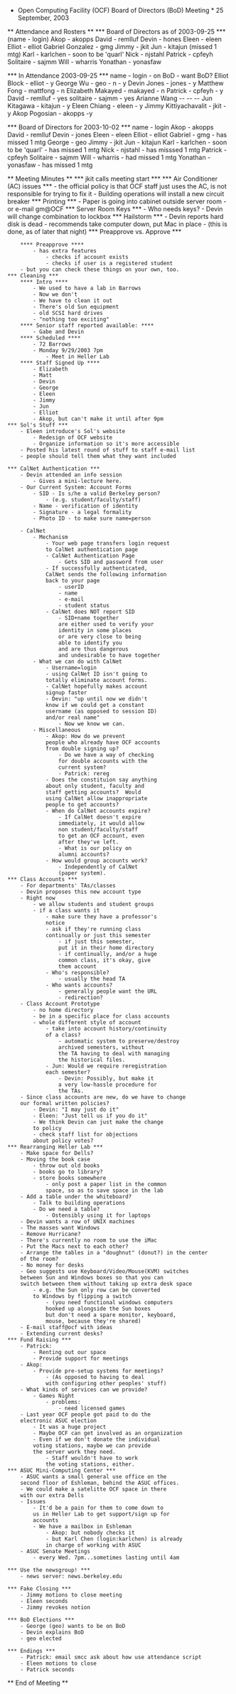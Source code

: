 * Open Computing Facility (OCF) Board of Directors (BoD) Meeting *
25 September, 2003

** Attendance and Rosters **
*** Board of Directors as of 2003-09-25 ***
	(name - login)
	Akop - akopps
	David - remlluf
	Devin - hones
	Eleen - eleen
	Elliot - elliot
	Gabriel Gonzalez - gmg
	Jimmy - jkit
	Jun - kitajun (missed 1 mtg)
	Karl - karlchen - soon to be 'quarl'
	Nick - njstahl
	Patrick - cpfeyh
	Solitaire - sajmm
	Will - wharris
	Yonathan - yonasfaw

*** In Attendance 2003-09-25 ***
	name - login - on BoD - want BoD?
	Elliot Block - elliot - y
	George Wu - geo - n - y
	Devin Jones - jones - y
	Matthew Fong - mattfong - n
	Elizabeth Makayed - makayed - n
	Patrick - cpfeyh - y
	David - remlluf - yes
	solitaire - sajmm - yes
	Arianne Wang -- -- --
	Jun Kitagawa - kitajun - y 
	Eleen Chiang - eleen -  y
	Jimmy Kittiyachavalit - jkit - y
	Akop Pogosian - akopps -y
	
*** Board of Directors for 2003-10-02 ***
	name - login
	Akop - akopps
	David - remlluf
	Devin - jones
	Eleen - eleen
	Elliot - elliot
	Gabriel - gmg - has missed 1 mtg
	George - geo
	Jimmy - jkit
	Jun - kitajun
	Karl - karlchen - soon to be 'quarl' - has missed 1 mtg
	Nick - njstahl - has misssed 1 mtg
	Patrick - cpfeyh
	Solitaire - sajmm
	Will - wharris - had missed 1 mtg
	Yonathan - yonasfaw - has missed 1 mtg

** Meeting Minutes **
	*** jkit calls meeting start ***
	*** Air Conditioner (AC) issues ***
		- the official policy is that OCF staff just uses the
		AC, is not responsible for trying to fix it
		- Building operations will install a new circuit breaker
	*** Printing ***
		- Paper is going into cabinet outside server room
		- or e-mail gm@OCF
	*** Server Room Keys ***
		- Who needs keys?
		- Devin will change combination to lockbox
	*** Hailstorm ***
		- Devin reports hard disk is dead
		- recommends take computer down, put Mac in place
			- (this is done, as of later that night)
	*** Preapprove vs. Approve ***
		
		**** Preapprove ****
			- has extra features
				- checks if account exists
				- checks if user is a registered student
		- but you can check these things on your own, too.
	*** Cleaning ***
		**** Intro ****
			- We used to have a lab in Barrows
			- Now we don't
			- We have to clean it out
			- There's old Sun equipment
			- old SCSI hard drives
			- "nothing too exciting"
		**** Senior staff reported available: ****
			- Gabe and Devin
		**** Scheduled ****
			- 72 Barrows
			- Monday 9/29/2003 7pm
				- Meet in Heller Lab
		**** Staff Signed Up ****
			- Elizabeth
			- Matt
			- Devin
			- George
			- Eleen
			- Jimmy
			- Jun
			- Elliot
			- Akop, but can't make it until after 9pm 
	*** Sol's Stuff ***
		- Eleen introduce's Sol's website
			- Redesign of OCF website
			- Organize information so it's more accessible
		- Posted his latest round of stuff to staff e-mail list
		- people should tell them what they want included
	
	*** CalNet Authentication ***
		- Devin attended an info session
			- Gives a mini-lecture here.
		- Our Current System: Account Forms
			- SID - Is s/he a valid Berkeley person?
				- (e.g. student/faculty/staff)
			- Name - verification of identity
			- Signature - a legal formality
			- Photo ID - to make sure name=person

		- CalNet
			- Mechanism
				- Your web page transfers login request
				to CalNet authentication page
				- CalNet Authentication Page
					- Gets SID and password from user
				- If successfully authenticated,
				CalNet sends the following information
				back to your page
					- userID
					- name
					- e-mail
					- student status
				- CalNet does NOT report SID
					- SID+name together
					are either used to verify your
					identity in some places
					or are very close to being
					able to identify you
					and are thus dangerous
					and undesirable to have together
			- What we can do with CalNet
				- Username=login
				- using CalNet ID isn't going to 
				totally eliminate account forms.
				- CalNet hopefully makes account
				signup faster
				- Devin: "up until now we didn't
				know if we could get a constant
				username (as opposed to session ID)
				and/or real name"
					- Now we know we can.
			- Miscellaneous	
				- Akop: How do we prevent
				people who already have OCF accounts
				from double signing up?
					- Do we have a way of checking
					for double accounts with the
					current system?
					- Patrick: rereg
				- Does the constituion say anything
				about only student, faculty and
				staff getting accounts?  Would 
				using CalNet allow inappropriate
				people to get accounts?
				- When do CalNet accounts expire?
					- If CalNet doesn't expire
					immediately, it would allow
					non student/faculty/staff
					to get an OCF account, even
					after they've left.
					- What is our policy on 
					alumni accounts?
				- How would group accounts work?
					- Independently of CalNet
					(paper system).
	*** Class Accounts ***
		- For departments' TAs/classes
		- Devin proposes this new account type
		- Right now
			- we allow students and student groups
			- if a class wants it
				- make sure they have a professor's
				notice
				- ask if they're running class
				continually or just this semester
					- if just this semester,
					put it in their home directory
					- if continually, and/or a huge
					common class, it's okay, give
					them account
				- Who's responsible?
					- usually the head TA
				- Who wants accounts?
					- generally people want the URL
					- redirection?
		- Class Account Prototype
			- no home directory
			- be in a specific place for class accounts
			- whole different style of account
				- take into account history/continuity
				of a class?
					- automatic system to preserve/destroy
					archived semesters, without
					the TA having to deal with managing
					the historical files.
				- Jun: Would we require reregistration
				each semester?
					- Devin: Possibly, but make it
					a very low-hassle procedure for
					the TAs.
		- Since class accounts are new, do we have to change
		our formal written policies?
			- Devin: "I may just do it"
			- Eleen: "Just tell us if you do it"
			- We think Devin can just make the change
			to policy
			- check staff list for objections
			about policy votes?
	*** Rearranging Heller Lab ***
		- Make space for Dells?
		- Moving the book case
			- throw out old books
			- books go to library?
			- store books somewhere
				- only post a paper list in the common
				space, so as to save space in the lab
		- Add a table under the whiteboard?
			- Talk to building operations
			- Do we need a table?
				- Ostensibly using it for laptops
		- Devin wants a row of UNIX machines
		- The masses want Windows
		- Remove Hurricane?
		- There's currently no room to use the iMac
		- Put the Macs next to each other?
		- Arrange the tables in a "doughnut" (donut?) in the center
		of the room?
		- No money for desks
		- Geo suggests use Keyboard/Video/Mouse(KVM) switches
		between Sun and Windows boxes so that you can
		switch between them without taking up extra desk space
			- e.g. the Sun only row can be converted
			to Windows by flipping a switch
				- (you need functional windows computers
				hooked up alongside the Sun boxes
				but don't need a spare monitor, keyboard,
				mouse, because they're shared)
		- E-mail staff@ocf with ideas
		- Extending current desks?
	*** Fund Raising ***
		- Patrick:
			- Renting out our space
			- Provide support for meetings
		- Akop:
			- Provide pre-setup systems for meetings?
				- (As opposed to having to deal
				with configuring other peoples' stuff)
		- What kinds of services can we provide?
			- Games Night
				- problems:
					- need licensed games
		- Last year OCF people got paid to do the
		electronic ASUC election
			- It was a huge project
			- Maybe OCF can get involved as an organization
			- Even if we don't donate the individual
			voting stations, maybe we can provide
			the server work they need.
				- Staff wouldn't have to work
				the voting stations, either.
	*** ASUC Mini-Computing Center ***
		- ASUC wants a small general use office on the
		second floor of Eshleman, behind the ASUC offices.
		- We could make a satelitte OCF space in there
		with our extra Dells
		- Issues
			- It'd be a pain for them to come down to
			us in Heller Lab to get support/sign up for
			accounts
			- We have a mailbox in Eshleman
				- Akop: but nobody checks it
				- but Karl Chen (login:karlchen) is already
				in charge of working with ASUC
		- ASUC Senate Meetings
			- every Wed. 7pm...sometimes lasting until 4am

	*** Use the newsgroup! ***
		- news server: news.berkeley.edu

	*** Fake Closing ***
		- Jimmy motions to close meeting
		- Eleen seconds
		- Jimmy revokes notion
	
	*** BoD Elections ***
		- George (geo) wants to be on BoD
		- Devin explains BoD
		- geo elected
	
	*** Endings ***
		- Patrick: email smcc ask about how use attendance script
		- Eleen motions to close
		- Patrick seconds
		
** End of Meeting **
